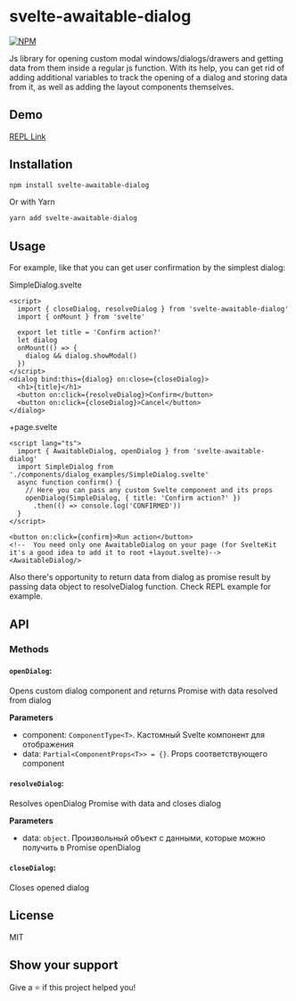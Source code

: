 # svelte-awaitable-dialog

[![NPM](https://img.shields.io/npm/v/svelte-switch.svg)](https://www.npmjs.com/package/svelte-awaitable-dialog)

Js library for opening custom modal windows/dialogs/drawers and getting data from them inside a regular js function. 
With its help, you can get rid of adding additional variables to track the opening of a dialog and storing data from it, 
as well as adding the layout components themselves.

## Demo

[REPL Link](https://svelte.dev/repl/ed41385a591b4e25b082cf1caf340e2b?version=4.2.19)

## Installation

```bash
npm install svelte-awaitable-dialog
```

Or with Yarn

```bash
yarn add svelte-awaitable-dialog
```

## Usage

For example, like that you can get user confirmation by the simplest dialog:

SimpleDialog.svelte
```svelte
<script>
  import { closeDialog, resolveDialog } from 'svelte-awaitable-dialog'
  import { onMount } from 'svelte'

  export let title = 'Confirm action?'
  let dialog
  onMount(() => {
    dialog && dialog.showModal()
  })
</script>
<dialog bind:this={dialog} on:close={closeDialog}>
  <h1>{title}</h1>
  <button on:click={resolveDialog}>Confirm</button>
  <button on:click={closeDialog}>Cancel</button>
</dialog>
```

+page.svelte
```svelte
<script lang="ts">
  import { AwaitableDialog, openDialog } from 'svelte-awaitable-dialog'
  import SimpleDialog from './components/dialog_examples/SimpleDialog.svelte'
  async function confirm() {
    // Here you can pass any custom Svelte component and its props
    openDialog(SimpleDialog, { title: 'Confirm action?' })
      .then(() => console.log('CONFIRMED'))
  }
</script>

<button on:click={confirm}>Run action</button>
<!--  You need only one AwaitableDialog on your page (for SvelteKit it's a good idea to add it to root +layout.svelte)-->
<AwaitableDialog/>
```

Also there's opportunity to return data from dialog as promise result by passing data object to resolveDialog function. Check REPL example for example.

## API

### Methods

#### ```openDialog```:
Opens custom dialog component and returns Promise with data resolved from dialog

**Parameters**

- component: ```ComponentType<T>```. Кастомный Svelte компонент для отображения
- data: ```Partial<ComponentProps<T>> = {}```. Props соответствующего component

#### ```resolveDialog```:
Resolves openDialog Promise with data and closes dialog

**Parameters**

- data: ```object```. Произвольный объект с данными, которые можно получить в Promise openDialog

#### ```closeDialog```:
Closes opened dialog

## License

MIT

## Show your support

Give a ⭐️ if this project helped you!
